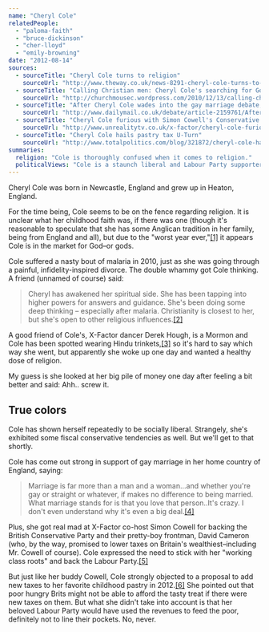 ```yaml
---
name: "Cheryl Cole"
relatedPeople:
  - "paloma-faith"
  - "bruce-dickinson"
  - "cher-lloyd"
  - "emily-browning"
date: "2012-08-14"
sources:
  - sourceTitle: "Cheryl Cole turns to religion"
    sourceUrl: "http://www.theway.co.uk/news-8291-cheryl-cole-turns-to-religion"
  - sourceTitle: "Calling Christian men: Cheryl Cole's searching for God"
    sourceUrl: "http://churchmousec.wordpress.com/2010/12/13/calling-christian-men-cheryl-coles-searching-for-god/"
  - sourceTitle: "After Cheryl Cole wades into the gay marriage debate, why pop stars should stay well away from politics"
    sourceUrl: "http://www.dailymail.co.uk/debate/article-2159761/After-Cheryl-Cole-wades-gay-marriage-debate-pop-stars-stay-away-politics.html"
  - sourceTitle: "Cheryl Cole furious with Simon Cowell's Conservative Politics"
    sourceUrl: "http://www.unrealitytv.co.uk/x-factor/cheryl-cole-furious-with-simon-cowells-conservative-politics/"
  - sourceTitle: "Cheryl Cole hails pastry tax U-Turn"
    sourceUrl: "http://www.totalpolitics.com/blog/321872/cheryl-cole-hails-pasty-tax-uturn.thtml"
summaries:
  religion: "Cole is thoroughly confused when it comes to religion."
  politicalViews: "Cole is a staunch liberal and Labour Party supporter, unless they want to raise taxes on pastries that is."
---
```


Cheryl Cole was born in Newcastle, England and grew up in Heaton, England.

For the time being, Cole seems to be on the fence regarding religion. It is unclear what her childhood faith was, if there was one (though it's reasonable to speculate that she has some Anglican tradition in her family, being from England and all), but due to the "worst year ever,"<a class="source-citation" href="#http%3A%2F%2Fwww.theway.co.uk%2Fnews-8291-cheryl-cole-turns-to-religion" title="Cheryl Cole turns to religion">[1]</a> it appears Cole is in the market for God–or gods.

Cole suffered a nasty bout of malaria in 2010, just as she was going through a painful, infidelity-inspired divorce. The double whammy got Cole thinking. A friend (unnamed of course) said:

>Cheryl has awakened her spiritual side. She has been tapping into higher powers for answers and guidance. She's been doing some deep thinking – especially after malaria. Christianity is closest to her, but she's open to other religious influences.<a class="source-citation" href="#http%3A%2F%2Fchurchmousec.wordpress.com%2F2010%2F12%2F13%2Fcalling-christian-men-cheryl-coles-searching-for-god%2F" title="Calling Christian men: Cheryl Cole&apos;s searching for God">[2]</a>

A good friend of Cole's, X-Factor dancer Derek Hough, is a Mormon and Cole has been spotted wearing Hindu trinkets,<a class="source-citation" href="#http%3A%2F%2Fchurchmousec.wordpress.com%2F2010%2F12%2F13%2Fcalling-christian-men-cheryl-coles-searching-for-god%2F" title="Calling Christian men: Cheryl Cole&apos;s searching for God">[3]</a> so it's hard to say which way she went, but apparently she woke up one day and wanted a healthy dose of religion.

My guess is she looked at her big pile of money one day after feeling a bit better and said: Ahh.. screw it.


## True colors

Cole has shown herself repeatedly to be socially liberal. Strangely, she's exhibited some fiscal conservative tendencies as well. But we'll get to that shortly.

Cole has come out strong in support of gay marriage in her home country of England, saying:

>Marriage is far more than a man and a woman…and whether you're gay or straight or whatever, if makes no difference to being married. What marriage stands for is that you love that person..It's crazy. I don't even understand why it's even a big deal.<a class="source-citation" href="#http%3A%2F%2Fwww.dailymail.co.uk%2Fdebate%2Farticle-2159761%2FAfter-Cheryl-Cole-wades-gay-marriage-debate-pop-stars-stay-away-politics.html" title="After Cheryl Cole wades into the gay marriage debate, why pop stars should stay well away from politics">[4]</a>

Plus, she got real mad at X-Factor co-host Simon Cowell for backing the British Conservative Party and their pretty-boy frontman, David Cameron (who, by the way, promised to lower taxes on Britain's wealthiest–including Mr. Cowell of course). Cole expressed the need to stick with her "working class roots" and back the Labour Party.<a class="source-citation" href="#http%3A%2F%2Fwww.unrealitytv.co.uk%2Fx-factor%2Fcheryl-cole-furious-with-simon-cowells-conservative-politics%2F" title="Cheryl Cole furious with Simon Cowell&apos;s Conservative Politics">[5]</a>

But just like her buddy Cowell, Cole strongly objected to a proposal to add new taxes to her favorite childhood pastry in 2012.<a class="source-citation" href="#http%3A%2F%2Fwww.totalpolitics.com%2Fblog%2F321872%2Fcheryl-cole-hails-pasty-tax-uturn.thtml" title="Cheryl Cole hails pastry tax U-Turn">[6]</a> She pointed out that poor hungry Brits might not be able to afford the tasty treat if there were new taxes on them. But what she didn't take into account is that her beloved Labour Party would have used the revenues to feed the poor, definitely not to line their pockets. No, never.